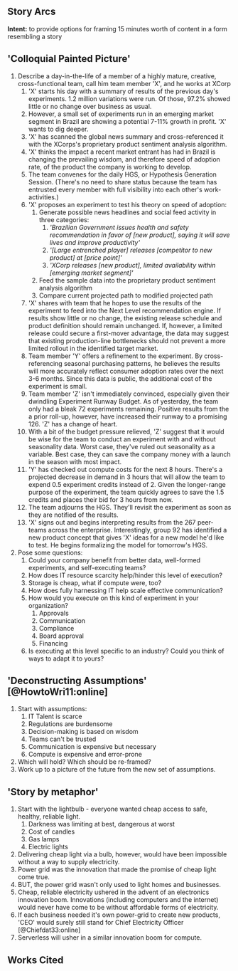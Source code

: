 ## Story Arcs

**Intent:** to provide options for framing 15 minutes worth of content in a form resembling a story

## 'Colloquial Painted Picture'

1. Describe a day-in-the-life of a member of a highly mature, creative, cross-functional team, call him team member 'X', and he works at XCorp
    1. 'X' starts his day with a summary of results of the previous day's experiments. 1.2 million variations were run. Of those, 97.2% showed little or no change over business as usual.
    1. However, a small set of experiments run in an emerging market segment in Brazil are showing a potential 7-11% growth in profit. 'X' wants to dig deeper.
    1. 'X' has scanned the global news summary and cross-referenced it with the XCorps's proprietary product sentiment analysis algorithm. 
    1. 'X' thinks the impact a recent market entrant has had in Brazil is changing the prevailing wisdom, and therefore speed of adoption rate, of the product the company is working to develop.
    1. The team convenes for the daily HGS, or Hypothesis Generation Session. (There's no need to share status because the team has entrusted every member with full visibility into each other's work-activities.)
    1. 'X' proposes an experiment to test his theory on speed of adoption: 
        1. Generate possible news headlines and social feed activity in three categories:
            1. *'Brazilian Government issues health and safety recommendation in favor of [new product], saying it will save lives and improve productivity'*
            1. *'[Large entrenched player] releases [competitor to new product] at [price point]'*
            1. *'XCorp releases [new product], limited availability within [emerging market segment]'*
        1. Feed the sample data into the proprietary product sentiment analysis algorithm
        1. Compare current projected path to modified projected path
    1. 'X' shares with team that he hopes to use the results of the experiment to feed into the Next Level recommendation engine. If results show little or no change, the existing release schedule and product definition should remain unchanged. If, however, a limited release could secure a first-mover advantage, the data may suggest that existing production-line bottlenecks should not prevent a more limited rollout in the identified target market.
    1. Team member 'Y' offers a refinement to the experiment. By cross-referencing seasonal purchasing patterns, he believes the results will more accurately reflect consumer adoption rates over the next 3-6 months. Since this data is public, the additional cost of the experiment is small.
    1. Team member 'Z' isn't immediately convinced, especially given their dwindling Experiment Runway Budget. As of yesterday, the team only had a bleak 72 experiments remaining. Positive results from the a prior roll-up, however, have increased their runway to a promising 126. 'Z' has a change of heart.
    1. With a bit of the budget pressure relieved, 'Z' suggest that it would be wise for the team to conduct an experiment with and without seasonality data. Worst case, they've ruled out seasonality as a variable. Best case, they can save the company money with a launch in the season with most impact.
    1. 'Y' has checked out compute costs for the next 8 hours. There's a projected decrease in demand in 3 hours that will allow the team to expend 0.5 experiment credits instead of 2. Given the longer-range purpose of the experiment, the team quickly agrees to save the 1.5 credits and places their bid for 3 hours from now.
    1. The team adjourns the HGS. They'll revisit the experiment as soon as they are notified of the results. 
    1. 'X' signs out and begins interpreting results from the 267 peer-teams across the enterprise. Interestingly, group 92 has identified a new product concept that gives 'X' ideas for a new model he'd like to test. He begins formalizing the model for tomorrow's HGS.
1. Pose some questions: 
    1. Could your company benefit from better data, well-formed experiments, and self-executing teams?
    1. How does IT resource scarcity help/hinder this level of execution? 
    1. Storage is cheap, what if compute were, too?
    1. How does fully harnessing IT help scale effective communication?
    1. How would you execute on this kind of experiment in your organization?
        1. Approvals
        1. Communication
        1. Compliance
        1. Board approval
        1. Financing
    1. Is executing at this level specific to an industry? Could you think of ways to adapt it to yours?

## 'Deconstructing Assumptions' [@HowtoWri11:online]

1. Start with assumptions:
    1. IT Talent is scarce
    1. Regulations are burdensome
    1. Decision-making is based on wisdom
    1. Teams can't be trusted
    1. Communication is expensive but necessary
    1. Compute is expensive and error-prone
1. Which will hold? Which should be re-framed?
1. Work up to a picture of the future from the new set of assumptions.

## 'Story by metaphor'

1. Start with the lightbulb - everyone wanted cheap access to safe, healthy, reliable light.
    1. Darkness was limiting at best, dangerous at worst
    1. Cost of candles
    1. Gas lamps
    1. Electric lights
1. Delivering cheap light via a bulb, however, would have been impossible without a way to supply electricity.
1. Power grid was the innovation that made the promise of cheap light come true.
1. BUT, the power grid wasn't only used to light homes and businesses. 
1. Cheap, reliable electricity ushered in the advent of an electronics innovation boom. Innovations (including computers and the internet) would never have come to be without affordable forms of electricity.
1. If each business needed it's own power-grid to create new products, 'CEO' would surely still stand for Chief Electricity Officer [@Chiefdat33:online]
1. Serverless will usher in a similar innovation boom for compute.

## Works Cited
